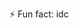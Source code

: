 ⚡ Fun fact: idc

<!---
squeesr/squeesr is a ✨ special ✨ repository because its `README.md` (this file) appears on your GitHub profile.
You can click the Preview link to take a look at your changes.
--->
